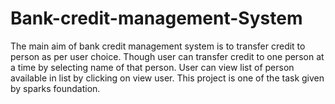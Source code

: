# Bank-credit-management-System
The main aim of bank credit management system is to transfer credit to person as per user choice. Though  user can transfer credit to one person at a time by selecting name of that person. User can view list of person available in list by clicking on view user.  This project is one of the task given by sparks foundation.  

